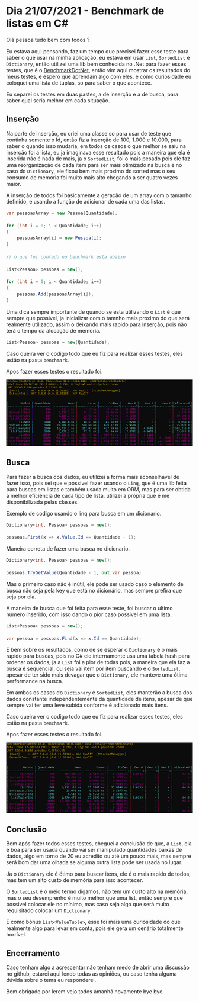 # Dia 21/07/2021 - Benchmark de listas em C#

Olá pessoa tudo bem com todos ?

Eu estava aqui pensando, faz um tempo que precisei fazer esse teste para saber o que usar na minha aplicação, eu estava em usar `List`, `SortedList` e `Dictionary`, então utilizei uma lib bem conhecida no .Net para fazer esses testes, que é o [BenchmarkDotNet](https://github.com/dotnet/BenchmarkDotNet), então vim aqui mostrar os resultados do meus testes, e espero que aprendam algo com eles, e como curiosidade eu coloquei uma lista de tuplas, so para saber o que acontece.

Eu separei os testes em duas pastes, a de inserção e a de busca, para saber qual seria melhor em cada situação.

## Inserção

Na parte de inserção, eu criei uma classe so para usar de teste que continha somente o Id, então fiz a inserção de 100, 1.000 e 10.000, para saber o quando isso mudaria, em todos os casos o que melhor se saiu na inserção foi a lista, eu ja imaginava esse resultado pois a maneira que ela é inserida não é nada de mais, ja o `SortedList`, foi o mais pesado pois ele faz uma reorganização de cada item para ser mais otimizado na busca e no caso do `Dictionary`, ele ficou bem mais proximo do sorted mas o seu consumo de memoria foi muito mais alto chegando a ser quatro vezes maior.

A inserção de todos foi basicamente a geração de um array com o tamanho definido, e usando a função de adicionar de cada uma das listas.

```cs
var pessoasArray = new Pessoa[Quantidade];

for (int i = 0; i < Quantidade; i++)
{
    pessoasArray[i] = new Pessoa(i);
}

// o que foi contado no benchmark esta abaixo

List<Pessoa> pessoas = new();

for (int i = 0; i < Quantidade; i++)
{
    pessoas.Add(pessoasArray[i]);
}
```

Uma dica sempre importante de quando se esta utilizando o `List` é que sempre que possivel, ja inicializar com o tamnho mais proximo do que será realmente utilizado, assim o deixando mais rapido para inserção, pois não terá o tempo da alocação de memoria.

```cs
List<Pessoa> pessoas = new(Quantidade);
```

Caso queira ver o codigo todo que eu fiz para realizar esses testes, eles estão na pasta `benchmark`.

Apos fazer esses testes o resultado foi.

![Add](images/add.png)

## Busca

Para fazer a busca dos dados, eu utilizei a forma mais aconselhável de fazer isso, pois sei que e possivel fazer usando o `Linq`, que é uma lib feita para buscas em listas e também usada muito em ORM, mas para ser obtida a melhor eficiência de cada tipo de lista, utilizei a própria que é me disponibilizada pelas classes.

Exemplo de codigo usando o linq para busca em um dicionario.

```cs
Dictionary<int, Pessoa> pessoas = new();

pessoas.First(x => x.Value.Id == Quantidade - 1);
```

Maneira correta de fazer uma busca no dicionario.

```cs
Dictionary<int, Pessoa> pessoas = new();

pessoas.TryGetValue(Quantidade - 1, out var pessoa)
```

Mas o primeiro caso não é inútil, ele pode ser usado caso o elemento de busca não seja pela key que está no dicionário, mas sempre prefira que seja por ela.

A maneira de busca que foi feita para esse teste, foi buscar o ultimo numero inserido, com isso dando o pior caso possivel em uma lista.

```cs
List<Pessoa> pessoas = new();

var pessoa = pessoas.Find(x => x.Id == Quantidade);
```

E bem sobre os resultados, como de se esperar o `Dictionary` é o mais rapido para buscas, pois no C# ele internamente usa uma tabela hash para ordenar os dados, ja a `List` foi a pior de todas pois, a maneira que ela faz a busca é sequencial, ou seja vai item por item buscando e o `SortedList`, apesar de ter sido mais devagar que o `Dictionary`, ele manteve uma ótima performance na busca.

Em ambos os casos do `Dictionary` e `SortedList`, eles manterão a busca dos dados constante independentemente da quantidade de itens, apesar de que sempre vai ter uma leve subida conforme é adicionado mais itens.

Caso queira ver o codigo todo que eu fiz para realizar esses testes, eles estão na pasta `benchmark`.

Apos fazer esses testes o resultado foi.

![Find](images/find.png)

## Conclusão

Bem após fazer todos esses testes, cheguei a conclusão de que, a `List`, ela é boa para ser usada quando vai ser manipulado quantidades baixas de dados, algo em torno de 20 eu acredito ou até um pouco mais, mas sempre será bom dar uma olhada se alguma outra lista pode ser usada no lugar.

Ja o `Dictionary` ele é ótimo para buscar itens, ele é o mais rapido de todos, mas tem um alto custo de memória para isso acontecer.

O `SortedList` é o meio termo digamos, não tem um custo alto na memória, mas o seu desemprenho é muito melhor que uma list, então sempre que possivel colocar ele no mínimo, mas caso seja algo que será muito requisitado colocar um `Dictionary`.

E como bônus `List<ValueTuple>`, esse foi mais uma curiosidade do que realmente algo para levar em conta, pois ele gera um cenário totalmente horrível.

## Encerramento

Caso tenham algo a acrescentar não tenham medo de abrir uma discussão no github, estarei aqui lendo todas as opiniões, ou caso tenha alguma dúvida sobre o tema eu responderei.

Bem obrigado por lerem vejo todos amanhã novamente bye bye.
